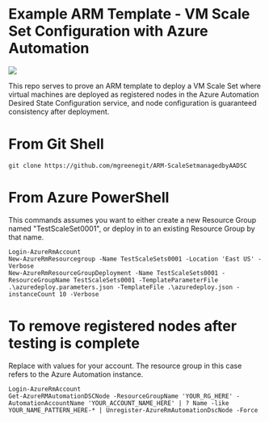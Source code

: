 
# Example ARM Template - VM Scale Set Configuration with Azure Automation

<a href="https://portal.azure.com/#create/Microsoft.Template/uri/https%3A%2F%2Fraw.githubusercontent.com%2Fmgreenegit%2FARM-ScaleSetmanagedbyAADSC%2Fmaster%2Fazuredeploy.json" target="_blank">
    <img src="http://azuredeploy.net/deploybutton.png"/>
</a>

This repo serves to prove an ARM template to deploy a VM Scale Set where virtual machines are deployed as registered nodes in the Azure Automation Desired State Configuration service, and node configuration is guaranteed consistency after deployment.

# From Git Shell
    
	git clone https://github.com/mgreenegit/ARM-ScaleSetmanagedbyAADSC
    
# From Azure PowerShell
This commands assumes you want to either create a new Resource Group named "TestScaleSet0001", or deploy in to an existing Resource Group by that name.
    
	Login-AzureRmAccount
	New-AzureRmResourcegroup -Name TestScaleSets0001 -Location 'East US' -Verbose
	New-AzureRmResourceGroupDeployment -Name TestScaleSets0001 -ResourceGroupName TestScaleSets0001 -TemplateParameterFile .\azuredeploy.parameters.json -TemplateFile .\azuredeploy.json -instanceCount 10 -Verbose
	
# To remove registered nodes after testing is complete
Replace with values for your account.  The resource group in this case refers to the Azure Automation instance.

	Login-AzureRmAccount
	Get-AzureRMAutomationDSCNode -ResourceGroupName 'YOUR_RG_HERE' -AutomationAccountName 'YOUR_ACCOUNT_NAME_HERE' | ? Name -like YOUR_NAME_PATTERN_HERE-* | Unregister-AzureRmAutomationDscNode -Force